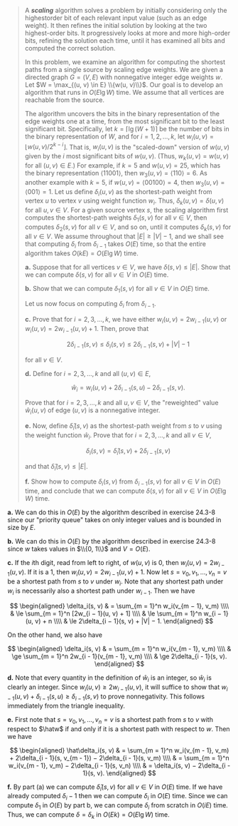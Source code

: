 > A **_scaling_** algorithm solves a problem by initially considering only the highestorder bit of each relevant input value (such as an edge weight). It then refines the initial solution by looking at the two highest-order bits. It progressively looks at more and more high-order bits, refining the solution each time, until it has examined all bits and computed the correct solution.
>
> In this problem, we examine an algorithm for computing the shortest paths from a single source by scaling edge weights. We are given a directed graph $G = (V, E)$ with nonnegative integer edge weights $w$. Let $W = \max_{(u, v) \in E} \\{w(u, v)\\}$. Our goal is to develop an algorithm that runs in $O(E\lg W)$ time. We assume that all vertices are reachable from the source.
>
> The algorithm uncovers the bits in the binary representation of the edge weights one at a time, from the most significant bit to the least significant bit. Specifically, let $k = \lceil \lg(W + 1) \rceil$ be the number of bits in the binary representation of $W$, and for $i = 1, 2, \ldots, k$, let $w_i(u, v) = \lfloor w(u, v) / 2^{k - i} \rfloor$. That is, $w_i(u, v)$ is the "scaled-down" version of $w(u, v)$ given by the $i$ most significant bits of $w(u, v)$. (Thus, $w_k(u, v) = w(u, v)$ for all $(u, v) \in E$.) For example, if $k = 5$ and $w(u, v) = 25$, which has the binary representation $\langle 11001 \rangle$, then $w_3(u, v) = \langle 110 \rangle = 6$. As another example with $k = 5$, if $w(u, v) = \langle 00100 \rangle = 4$, then $w_3(u, v) = \langle 001 \rangle = 1$. Let us define $\delta_i(u, v)$ as the shortest-path weight from vertex $u$ to vertex $v$ using weight function $w_i$. Thus, $\delta_k(u, v) = \delta(u, v)$ for all $u, v \in V$. For a given source vertex $s$, the scaling algorithm first computes the shortest-path weights $\delta_1(s, v)$ for all $v \in V$, then computes $\delta_2(s, v)$ for all $v \in V$, and so on, until it computes $\delta_k(s, v)$ for all $v \in V$. We assume throughout that $|E| \ge |V| - 1$, and we shall see that computing $\delta_i$ from $\delta_{i - 1}$ takes $O(E)$ time, so that the entire algorithm takes $O(kE) = O(E\lg W)$ time.
>
> **a.** Suppose that for all vertices $v \in V$, we have $\delta(s, v) \le |E|$. Show that we can compute $\delta(s, v)$ for all $v \in V$ in $O(E)$ time.
>
> **b.** Show that we can compute $\delta_1(s, v)$ for all $v \in V$ in $O(E)$ time.
>
> Let us now focus on computing $\delta_i$ from $\delta_{i - 1}$.
>
> **c.** Prove that for $i = 2, 3, \ldots, k$, we have either $w_i(u, v) = 2w_{i - 1}(u, v)$ or $w_i(u, v) = 2w_{i - 1}(u, v) + 1$. Then, prove that
>
> $$2\delta_{i - 1}(s, v) \le \delta_i(s, v) \le 2\delta_{i - 1}(s, v) + |V| - 1$$
>
> for all $v \in V$.
>
> **d.** Define for $i = 2, 3, \ldots, k$ and all $(u, v) \in E$,
>
> $$\hat w_i = w_i(u, v) + 2\delta_{i - 1}(s, u) - 2\delta_{i - 1}(s, v).$$
>
> Prove that for $i = 2, 3, \ldots, k$ and all $u, v \in V$, the "reweighted" value $\hat w_i(u, v)$ of edge $(u, v)$ is a nonnegative integer.
>
> **e.** Now, define $\hat\delta_i(s, v)$ as the shortest-path weight from $s$ to $v$ using the weight function $\hat w_i$. Prove that for $i = 2, 3, \ldots, k$ and all $v \in V$,
>
> $$\delta_i(s, v) = \hat\delta_i(s, v) + 2\delta_{i - 1}(s, v)$$
>
> and that $\hat\delta_i(s, v) \le |E|$.
>
> **f.** Show how to compute $\delta_i(s, v)$ from $\delta_{i - 1}(s, v)$ for all $v \in V$ in $O(E)$ time, and conclude that we can compute $\delta(s, v)$ for all $v \in V$ in $O(E\lg W)$ time.

**a.** We can do this in $O(E)$ by the algorithm described in exercise 24.3-8 since our "priority queue" takes on only integer values and is bounded in size by $E$.

**b.** We can do this in $O(E)$ by the algorithm described in exercise 24.3-8 since $w$ takes values in $\\{0, 1\\}$ and $V = O(E)$.

**c.** If the $i$th digit, read from left to right, of $w(u, v)$ is $0$, then $w_i(u, v) = 2w_{i − 1}(u, v)$. If it is a $1$, then $w_i(u, v) = 2w_{i − 1}(u, v) + 1$. Now let $s = v_0, v_1, \dots, v_n = v$ be a shortest path from $s$ to $v$ under $w_i$. Note that any shortest path under $w_i$ is necessarily also a shortest path under $w_{i − 1}$. Then we have

$$
\begin{aligned}
\delta_i(s, v)
    & =   \sum_{m = 1}^n w_i(v_{m − 1}, v_m) \\\\
    & \le \sum_{m = 1}^n [2w_{i − 1}(u, v) + 1] \\\\
    & \le \sum_{m = 1}^n w_{i − 1}(u, v) + n \\\\
    & \le 2\delta_{i − 1}(s, v) + |V| − 1.
\end{aligned}
$$

On the other hand, we also have

$$
\begin{aligned}
\delta_i(s, v)
    & =   \sum_{m = 1}^n w_i(v_{m - 1}, v_m) \\\\
    & \ge \sum_{m = 1}^n 2w_{i - 1}(v_{m - 1}, v_m) \\\\
    & \ge 2\delta_{i - 1}(s, v).
\end{aligned}
$$

**d.** Note that every quantity in the definition of $\hat w_i$ is an integer, so $\hat w_i$ is clearly an integer. Since $w_i(u, v) \ge 2w_{i - 1}(u, v)$, it will suffice to show that $w_{i - 1}(u, v) + \delta_{i - 1}(s, u) \ge \delta_{i - 1}(s, v)$ to prove nonnegativity. This follows immediately from the triangle inequality.

**e.** First note that $s = v_0, v_1, \dots, v_n = v$ is a shortest path from $s$ to $v$ with respect to $\hatw$ if and only if it is a shortest path with respect to $w$. Then we have

$$
\begin{aligned}
\hat\delta_i(s, v)
    & = \sum_{m = 1}^n w_i(v_{m - 1}, v_m) + 2\delta_{i - 1}(s, v_{m - 1}) − 2\delta_{i - 1}(s, v_m) \\\\
    & = \sum_{m = 1}^n w_i(v_{m - 1}, v_m) − 2\delta_{i - 1}(s, v_n) \\\\
    & = \delta_i(s, v) − 2\delta_{i - 1}(s, v).
\end{aligned}
$$

**f.** By part (a) we can compute $\hat\delta_i(s, v)$ for all $v \in V$ in $O(E)$ time. If we have already computed $\delta_i - 1$ then we can compute $\delta_i$ in $O(E)$ time. Since we can compute $\delta_1$ in $O(E)$ by part b, we can compute $\delta_i$ from scratch in $O(iE)$ time. Thus, we can compute $\delta = \delta_k$ in $O(Ek) = O(E\lg W)$ time.

